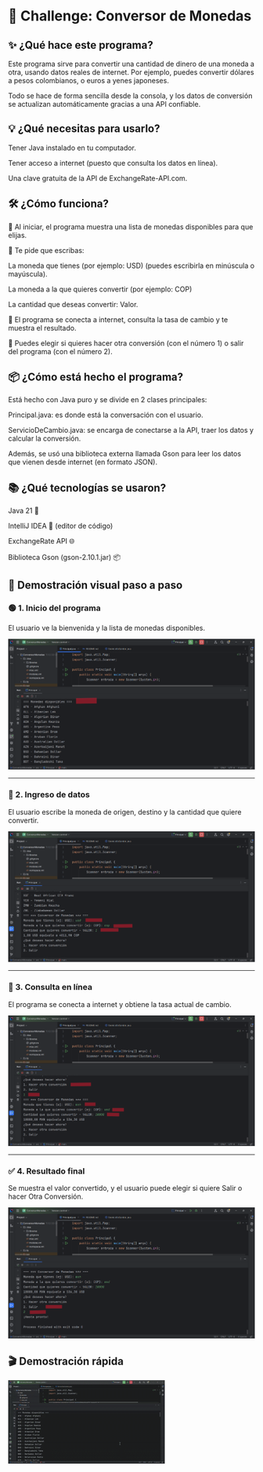  #  💱 Challenge: Conversor de Monedas

## ✨ ¿Qué hace este programa?
Este programa sirve para convertir una cantidad de dinero de una moneda a otra, usando datos reales de internet.
Por ejemplo, puedes convertir dólares a pesos colombianos, o euros a yenes japoneses.

Todo se hace de forma sencilla desde la consola, y los datos de conversión se actualizan automáticamente gracias a una API confiable.

## 💡 ¿Qué necesitas para usarlo?
Tener Java instalado en tu computador.

Tener acceso a internet (puesto que consulta los datos en línea).

Una clave gratuita de la API de ExchangeRate-API.com.

##  🛠️ ¿Cómo funciona?
🧠 Al iniciar, el programa muestra una lista de monedas disponibles para que elijas.

💬 Te pide que escribas:

La moneda que tienes (por ejemplo: USD) (puedes escribirla en minúscula o mayúscula).

La moneda a la que quieres convertir (por ejemplo: COP)

La cantidad que deseas convertir: Valor.

📲 El programa se conecta a internet, consulta la tasa de cambio y te muestra el resultado.

🔁 Puedes elegir si quieres hacer otra conversión (con el número 1) o salir del programa (con el número 2).

##  📦 ¿Cómo está hecho el programa?
Está hecho con Java puro y se divide en 2 clases principales:

Principal.java: es donde está la conversación con el usuario.

ServicioDeCambio.java: se encarga de conectarse a la API, traer los datos y calcular la conversión.

Además, se usó una biblioteca externa llamada Gson para leer los datos que vienen desde internet (en formato JSON).

##  📚 ¿Qué tecnologías se usaron?
Java 21 🚀

IntelliJ IDEA 🧠 (editor de código)

ExchangeRate API 🌐

Biblioteca Gson (gson-2.10.1.jar) 📦

## 📸 Demostración visual paso a paso

### 🟢 1. Inicio del programa
El usuario ve la bienvenida y la lista de monedas disponibles.

![Inicio del programa](capture1.png)

---

### 💱 2. Ingreso de datos
El usuario escribe la moneda de origen, destino y la cantidad que quiere convertir.

![Ingreso de datos](capture2.png)

---

### 🔎 3. Consulta en línea
El programa se conecta a internet y obtiene la tasa actual de cambio.

![Consulta en línea](capture3.png)

---

### ✅ 4. Resultado final
Se muestra el valor convertido, y el usuario puede elegir si quiere Salir o hacer Otra Conversión.

![Resultado final](capture4.png)

## 🎬 Demostración rápida
![Cómo funciona el conversor](demo.gif)
